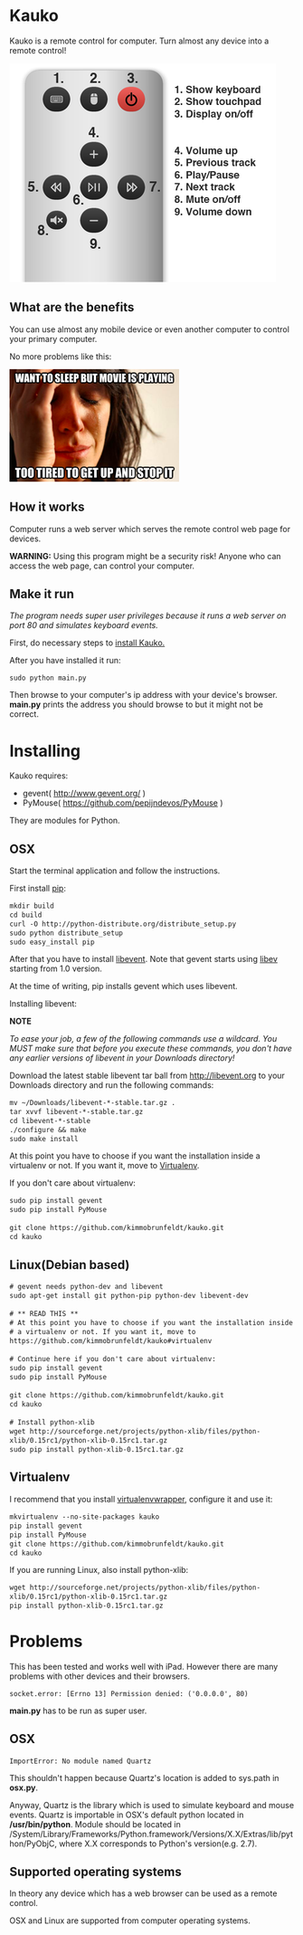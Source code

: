 # Kauko

Kauko is a remote control for computer. Turn almost any device into a remote control!

![SCREENSHOT](https://github.com/kimmobrunfeldt/kauko/raw/master/static/img/screenshot.png)


What are the benefits
---------------------

You can use almost any mobile device or even another computer to control your primary computer.

No more problems like this:

![PROBLEM](https://github.com/kimmobrunfeldt/kauko/raw/master/static/img/problem.png)

How it works
------------

Computer runs a web server which serves the remote control web page for devices.

**WARNING:** Using this program might be a security risk! Anyone who can access the web page, can control your computer.


Make it run
-----------

*The program needs super user privileges because it runs a web server on port 80 and simulates keyboard events.*

First, do necessary steps to [install Kauko.](https://github.com/kimmobrunfeldt/kauko#installing)

After you have installed it run:

    sudo python main.py

Then browse to your computer's ip address with your device's browser.
   **main.py** prints the address you should browse to but it might not be correct.


Installing
==========

Kauko requires:
 * gevent( http://www.gevent.org/ )
 * PyMouse( https://github.com/pepijndevos/PyMouse )

They are modules for Python.


OSX
---

Start the terminal application and follow the instructions.

First install [pip](http://pypi.python.org/pypi/pip):

    mkdir build
    cd build
    curl -O http://python-distribute.org/distribute_setup.py
    sudo python distribute_setup
    sudo easy_install pip

After that you have to install [libevent](http://libevent.org/).
Note that gevent starts using [libev](http://software.schmorp.de/pkg/libev.html) starting from 1.0 version.

At the time of writing, pip installs gevent which uses libevent.

Installing libevent:

**NOTE**

*To ease your job, a few of the following commands use a wildcard.
You MUST make sure that before you execute these commands,
you don't have any earlier versions of libevent in your Downloads directory!*

Download the latest stable libevent tar ball from http://libevent.org to your Downloads directory and run the following commands:

    mv ~/Downloads/libevent-*-stable.tar.gz .
    tar xvvf libevent-*-stable.tar.gz
    cd libevent-*-stable
    ./configure && make
    sudo make install

At this point you have to choose if you want the installation inside
a virtualenv or not. If you want it, move to [Virtualenv](https://github.com/kimmobrunfeldt/kauko#virtualenv).

If you don't care about virtualenv:

    sudo pip install gevent
    sudo pip install PyMouse

    git clone https://github.com/kimmobrunfeldt/kauko.git
    cd kauko

Linux(Debian based)
-------------------

    # gevent needs python-dev and libevent
    sudo apt-get install git python-pip python-dev libevent-dev

    # ** READ THIS **
    # At this point you have to choose if you want the installation inside
    # a virtualenv or not. If you want it, move to https://github.com/kimmobrunfeldt/kauko#virtualenv

    # Continue here if you don't care about virtualenv:
    sudo pip install gevent
    sudo pip install PyMouse

    git clone https://github.com/kimmobrunfeldt/kauko.git
    cd kauko

    # Install python-xlib
    wget http://sourceforge.net/projects/python-xlib/files/python-xlib/0.15rc1/python-xlib-0.15rc1.tar.gz
    sudo pip install python-xlib-0.15rc1.tar.gz


Virtualenv
----------

I recommend that you install [virtualenvwrapper](http://virtualenvwrapper.readthedocs.org/en/latest/install.html), configure it and use it:

    mkvirtualenv --no-site-packages kauko
    pip install gevent
    pip install PyMouse
    git clone https://github.com/kimmobrunfeldt/kauko.git
    cd kauko


If you are running Linux, also install python-xlib:

    wget http://sourceforge.net/projects/python-xlib/files/python-xlib/0.15rc1/python-xlib-0.15rc1.tar.gz
    pip install python-xlib-0.15rc1.tar.gz


Problems
========

This has been tested and works well with iPad. However there are many problems with other devices and their browsers.

    socket.error: [Errno 13] Permission denied: ('0.0.0.0', 80)

**main.py** has to be run as super user.

OSX
---

    ImportError: No module named Quartz

This shouldn't happen because Quartz's location is added to sys.path in **osx.py**.

Anyway, Quartz is the library which is used to simulate keyboard and mouse events. Quartz is importable in OSX's default python located in **/usr/bin/python**.
Module should be located in /System/Library/Frameworks/Python.framework/Versions/X.X/Extras/lib/python/PyObjC, where X.X corresponds to Python's version(e.g. 2.7).

Supported operating systems
----------------------------

In theory any device which has a web browser can be used as a remote control.

OSX and Linux are supported from computer operating systems.
